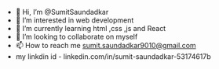 - 👋 Hi, I’m @SumitSaundadkar
- 👀 I’m interested in web development
- 🌱 I’m currently learning  html ,css ,js and React
- 💞️ I’m looking to collaborate on myself
- 📫 How to reach me  sumit.saundadkar9010@gmail.com
-    my linkdin id -  linkedin.com/in/sumit-saundadkar-53174617b 

<!---
SumitSaundadkar/SumitSaundadkar is a ✨ special ✨ repository because its `README.md` (this file) appears on your GitHub profile.
You can click the Preview link to take a look at your changes.
--->
